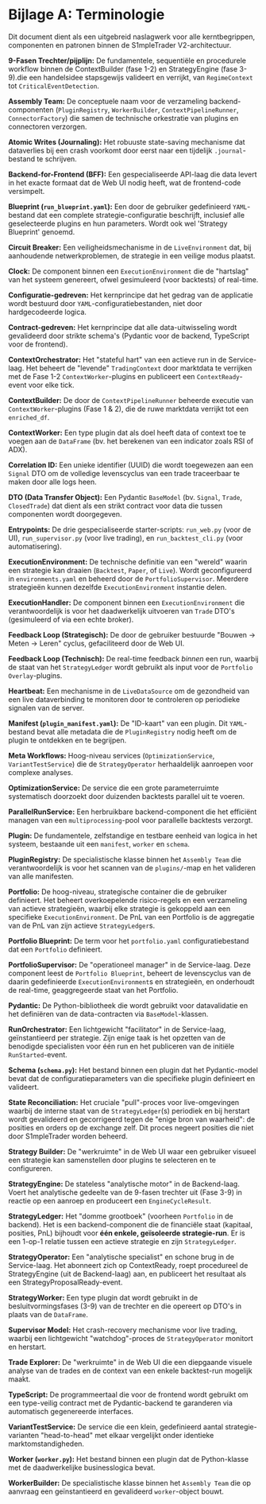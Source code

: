 # **Bijlage A: Terminologie**

Dit document dient als een uitgebreid naslagwerk voor alle kerntbegrippen, componenten en patronen binnen de S1mpleTrader V2-architectuur.

**9-Fasen Trechter/pijplijn:** De fundamentele, sequentiële en procedurele workflow binnen de ContextBuilder (fase 1-2) en StrategyEngine (fase 3-9).die een handelsidee stapsgewijs valideert en verrijkt, van `RegimeContext` tot `CriticalEventDetection`.

**Assembly Team:** De conceptuele naam voor de verzameling backend-componenten (`PluginRegistry`, `WorkerBuilder`, `ContextPipelineRunner`, `ConnectorFactory`) die samen de technische orkestratie van plugins en connectoren verzorgen.

**Atomic Writes (Journaling):** Het robuuste state-saving mechanisme dat dataverlies bij een crash voorkomt door eerst naar een tijdelijk `.journal`\-bestand te schrijven.

**Backend-for-Frontend (BFF):** Een gespecialiseerde API-laag die data levert in het exacte formaat dat de Web UI nodig heeft, wat de frontend-code versimpelt.

**Blueprint (`run_blueprint.yaml`):** Een door de gebruiker gedefinieerd `YAML`\-bestand dat een complete strategie-configuratie beschrijft, inclusief alle geselecteerde plugins en hun parameters. Wordt ook wel 'Strategy Blueprint' genoemd.

**Circuit Breaker:** Een veiligheidsmechanisme in de `LiveEnvironment` dat, bij aanhoudende netwerkproblemen, de strategie in een veilige modus plaatst.

**Clock:** De component binnen een `ExecutionEnvironment` die de "hartslag" van het systeem genereert, ofwel gesimuleerd (voor backtests) of real-time.

**Configuratie-gedreven:** Het kernprincipe dat het gedrag van de applicatie wordt bestuurd door `YAML`\-configuratiebestanden, niet door hardgecodeerde logica.

**Contract-gedreven:** Het kernprincipe dat alle data-uitwisseling wordt gevalideerd door strikte schema's (Pydantic voor de backend, TypeScript voor de frontend).

**ContextOrchestrator:** Het "stateful hart" van een actieve run in de Service-laag. Het beheert de "levende" `TradingContext` door marktdata te verrijken met de Fase 1-2 `ContextWorker`\-plugins en publiceert een `ContextReady`\-event voor elke tick.

**ContextBuilder:** De door de `ContextPipelineRunner` beheerde executie van `ContextWorker`\-plugins (Fase 1 & 2), die de ruwe marktdata verrijkt tot een `enriched_df`.

**ContextWorker:** Een type plugin dat als doel heeft data of context toe te voegen aan de `DataFrame` (bv. het berekenen van een indicator zoals RSI of ADX).

**Correlation ID:** Een unieke identifier (UUID) die wordt toegewezen aan een `Signal` DTO om de volledige levenscyclus van een trade traceerbaar te maken door alle logs heen.

**DTO (Data Transfer Object):** Een Pydantic `BaseModel` (bv. `Signal`, `Trade`, `ClosedTrade`) dat dient als een strikt contract voor data die tussen componenten wordt doorgegeven.

**Entrypoints:** De drie gespecialiseerde starter-scripts: `run_web.py` (voor de UI), `run_supervisor.py` (voor live trading), en `run_backtest_cli.py` (voor automatisering).

**ExecutionEnvironment:** De technische definitie van een "wereld" waarin een strategie kan draaien (`Backtest`, `Paper`, of `Live`). Wordt geconfigureerd in `environments.yaml` en beheerd door de `PortfolioSupervisor`. Meerdere strategieën kunnen dezelfde `ExecutionEnvironment` instantie delen.

**ExecutionHandler:** De component binnen een `ExecutionEnvironment` die verantwoordelijk is voor het daadwerkelijk uitvoeren van `Trade` DTO's (gesimuleerd of via een echte broker).

**Feedback Loop (Strategisch):** De door de gebruiker bestuurde "Bouwen \-\> Meten \-\> Leren" cyclus, gefaciliteerd door de Web UI.

**Feedback Loop (Technisch):** De real-time feedback *binnen* een run, waarbij de staat van het `StrategyLedger` wordt gebruikt als input voor de `Portfolio Overlay`\-plugins.

**Heartbeat:** Een mechanisme in de `LiveDataSource` om de gezondheid van een live dataverbinding te monitoren door te controleren op periodieke signalen van de server.

**Manifest (`plugin_manifest.yaml`):** De "ID-kaart" van een plugin. Dit `YAML`\-bestand bevat alle metadata die de `PluginRegistry` nodig heeft om de plugin te ontdekken en te begrijpen.

**Meta Workflows:** Hoog-niveau services (`OptimizationService`, `VariantTestService`) die de `StrategyOperator` herhaaldelijk aanroepen voor complexe analyses.

**OptimizationService:** De service die een grote parameterruimte systematisch doorzoekt door duizenden backtests parallel uit te voeren.

**ParallelRunService:** Een herbruikbare backend-component die het efficiënt managen van een `multiprocessing`\-pool voor parallelle backtests verzorgt.

**Plugin:** De fundamentele, zelfstandige en testbare eenheid van logica in het systeem, bestaande uit een `manifest`, `worker` en `schema`.

**PluginRegistry:** De specialistische klasse binnen het `Assembly Team` die verantwoordelijk is voor het scannen van de `plugins/`\-map en het valideren van alle manifesten.

**Portfolio:** De hoog-niveau, strategische container die de gebruiker definieert. Het beheert overkoepelende risico-regels en een verzameling van actieve strategieën, waarbij elke strategie is gekoppeld aan een specifieke `ExecutionEnvironment`. De PnL van een Portfolio is de aggregatie van de PnL van zijn actieve `StrategyLedger`s.

**Portfolio Blueprint:** De term voor het `portfolio.yaml` configuratiebestand dat een `Portfolio` definieert.

**PortfolioSupervisor:** De "operationeel manager" in de Service-laag. Deze component leest de `Portfolio Blueprint`, beheert de levenscyclus van de daarin gedefinieerde `ExecutionEnvironment`s en strategieën, en onderhoudt de real-time, geaggregeerde staat van het Portfolio.

**Pydantic:** De Python-bibliotheek die wordt gebruikt voor datavalidatie en het definiëren van de data-contracten via `BaseModel`\-klassen.

**RunOrchestrator:** Een lichtgewicht "facilitator" in de Service-laag, geïnstantieerd per strategie. Zijn enige taak is het opzetten van de benodigde specialisten voor één run en het publiceren van de initiële `RunStarted`\-event.

**Schema (`schema.py`):** Het bestand binnen een plugin dat het Pydantic-model bevat dat de configuratieparameters van die specifieke plugin definieert en valideert.

**State Reconciliation:** Het cruciale "pull"-proces voor live-omgevingen waarbij de interne staat van de `StrategyLedger`(s) periodiek en bij herstart wordt gevalideerd en gecorrigeerd tegen de "enige bron van waarheid": de posities en orders op de exchange zelf. Dit proces negeert posities die niet door S1mpleTrader worden beheerd.

**Strategy Builder:** De "werkruimte" in de Web UI waar een gebruiker visueel een strategie kan samenstellen door plugins te selecteren en te configureren.

**StrategyEngine:** De stateless "analytische motor" in de Backend-laag. Voert het analytische gedeelte van de 9-fasen trechter uit (Fase 3-9) in reactie op een aanroep en produceert een `EngineCycleResult`.

**StrategyLedger:** Het "domme grootboek" (voorheen `Portfolio` in de backend). Het is een backend-component die de financiële staat (kapitaal, posities, PnL) bijhoudt voor **één enkele, geïsoleerde strategie-run**. Er is een 1-op-1 relatie tussen een actieve strategie en zijn `StrategyLedger`.

**StrategyOperator:** Een "analytische specialist" en schone brug in de Service-laag. Het abonneert zich op ContextReady, roept procedureel de StrategyEngine (uit de Backend-laag) aan, en publiceert het resultaat als een StrategyProposalReady-event.

**StrategyWorker:** Een type plugin dat wordt gebruikt in de besluitvormingsfases (3-9) van de trechter en die opereert op DTO's in plaats van de `DataFrame`.

**Supervisor Model:** Het crash-recovery mechanisme voor live trading, waarbij een lichtgewicht "watchdog"-proces de `StrategyOperator` monitort en herstart.

**Trade Explorer:** De "werkruimte" in de Web UI die een diepgaande visuele analyse van de trades en de context van een enkele backtest-run mogelijk maakt.

**TypeScript:** De programmeertaal die voor de frontend wordt gebruikt om een type-veilig contract met de Pydantic-backend te garanderen via automatisch gegenereerde interfaces.

**VariantTestService:** De service die een klein, gedefinieerd aantal strategie-varianten "head-to-head" met elkaar vergelijkt onder identieke marktomstandigheden.

**Worker (`worker.py`):** Het bestand binnen een plugin dat de Python-klasse met de daadwerkelijke businesslogica bevat.

**WorkerBuilder:** De specialistische klasse binnen het `Assembly Team` die op aanvraag een geïnstantieerd en gevalideerd `worker`\-object bouwt.
